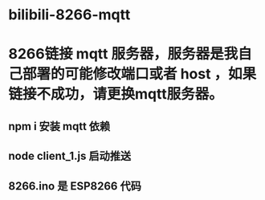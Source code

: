 # bilibili-8266-mqtt

# 8266链接 mqtt 服务器，服务器是我自己部署的可能修改端口或者 host ，如果链接不成功，请更换mqtt服务器。

## npm i 安装 mqtt 依赖

## node client_1.js 启动推送

## 8266.ino 是 ESP8266 代码



